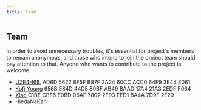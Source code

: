 ```yaml
---
title: Team
---
```


## Team

In order to avoid unnecessary troubles, it's essential for project's 
members to remain anonymous, and those who intend to join the project 
team should pay attention to that. Anyone who wants to contribute to the 
project is welcome.

- <a href="/uze4h6il/" class="key" target="_blank">UZE4H6IL</a> 
AD6D 5622 8F5F B87F 2A24  60CC ACC0 64F9 3E44 E061
- <a href="/kofi/" class="key" target="_blank">Kofi Young</a> 
656B E84D 44D5 80BF AB49  BAAD 17A4 21A3 2EDF F064
- <a href="/xiao/" class="key" target="_blank">Xiao</a> 
C1BE CBF6 E0BD 06AF 7802  2F93 FED1 BA4A 7D9E 2E29
- <a class="no" target="_blank">HiedaNaKan</a>

<audio src="/audio/page/team.ogg" autoplay></audio>
<audio id="dooropen3" src="/audio/door/dooropen3.ogg"/>
